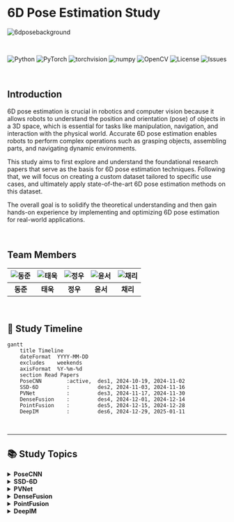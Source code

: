 # 6D Pose Estimation Study

![6dposebackground](https://github.com/user-attachments/assets/27a2862e-17e8-4497-baaa-f09bee25da65)

<br>

<div align="center">

![Python](https://img.shields.io/badge/python-v3.8+-blue)
![PyTorch](https://img.shields.io/badge/PyTorch-v1.8+-red)
![torchvision](https://img.shields.io/badge/torchvision-v0.9+-orange)
![numpy](https://img.shields.io/badge/numpy-v1.19+-lightgrey)
![OpenCV](https://img.shields.io/badge/OpenCV-v4.5+-yellowgreen)
![License](https://img.shields.io/badge/license-Apache%202.0-green)
![Issues](https://img.shields.io/github/issues/your-repo/your-project)


</div>

<br>

## Introduction

6D pose estimation is crucial in robotics and computer vision because it allows robots to understand the position and orientation (pose) of objects in a 3D space, which is essential for tasks like manipulation, navigation, and interaction with the physical world. Accurate 6D pose estimation enables robots to perform complex operations such as grasping objects, assembling parts, and navigating dynamic environments.

This study aims to first explore and understand the foundational research papers that serve as the basis for 6D pose estimation techniques. Following that, we will focus on creating a custom dataset tailored to specific use cases, and ultimately apply state-of-the-art 6D pose estimation methods on this dataset.

The overall goal is to solidify the theoretical understanding and then gain hands-on experience by implementing and optimizing 6D pose estimation for real-world applications.

<br>

## Team Members

| ![동준](https://github.com/user-attachments/assets/00f71404-c890-4007-8c17-29e1f2e3b1ce) | ![태욱](https://github.com/user-attachments/assets/865fd4ef-7364-417f-b09e-87d188a52b8d) | ![정우](https://github.com/user-attachments/assets/62d73c51-da13-452d-b4ad-c5a2b4a5f628) | ![윤서](https://github.com/user-attachments/assets/5ca03a80-0b93-4ebe-8587-7b54ec705926) | ![채리](https://github.com/user-attachments/assets/33291039-5b89-4833-8ced-7e18a0c27e57) |
|:----------------------------------------------------------:|:----------------------------------------------------------:|:----------------------------------------------------------:|:----------------------------------------------------------:|:----------------------------------------------------------:|
| **동준**                                                     | **태욱**                                                         | **정우**                                                         | **윤서**                                                         | **채리**                                                         |




<br>

## 📅 Study Timeline

```mermaid
gantt
    title Timeline
    dateFormat  YYYY-MM-DD
    excludes    weekends
    axisFormat  %Y-%m-%d
    section Read Papers
    PoseCNN        :active,  des1, 2024-10-19, 2024-11-02
    SSD-6D         :         des2, 2024-11-03, 2024-11-16
    PVNet          :         des3, 2024-11-17, 2024-11-30
    DenseFusion    :         des4, 2024-12-01, 2024-12-14
    PointFusion    :         des5, 2024-12-15, 2024-12-28
    DeepIM         :         des6, 2024-12-29, 2025-01-11

```


<br>

---

## 📚 Study Topics

<details>
<summary><b>PoseCNN</b></summary>
  
- **Title**: PoseCNN: A Convolutional Neural Network for 6D Object Pose Estimation in Cluttered Scenes  
- **Key Focus**: Feature extraction from RGB-D data and 6D pose prediction using CNN-based architecture.  
- **Notes**: This study will focus on the integration of depth information for improving pose accuracy.

</details>

<details>
<summary><b>SSD-6D</b></summary>
  
- **Title**: SSD-6D: Making RGB-Based 3D Object Pose Estimation Efficient  
- **Key Focus**: Fast and efficient 6D pose estimation using a single-stage detection model.  
- **Notes**: Key study area is optimizing real-time performance while maintaining accuracy.

</details>

<details>
<summary><b>PVNet</b></summary>
  
- **Title**: PVNet: Pixel-wise Voting Network for 6DoF Pose Estimation  
- **Key Focus**: A novel approach that utilizes pixel-wise voting for predicting the 6D pose of objects.  
- **Notes**: Special attention will be paid to the voting mechanism and its impact on pose accuracy.

</details>

<details>
<summary><b>DenseFusion</b></summary>
  
- **Title**: DenseFusion: 6D Object Pose Estimation by Iterative Dense Fusion  
- **Key Focus**: Combining RGB and depth information via an iterative fusion process to refine pose estimation.  
- **Notes**: A deep dive into how DenseFusion integrates data at different stages for 6D pose refinement.

</details>

<details>
<summary><b>PointFusion</b></summary>
  
- **Title**: PointFusion: Deep Sensor Fusion for 3D Bounding Box Estimation  
- **Key Focus**: Fusing RGB and point cloud data for more accurate 3D object pose predictions.  
- **Notes**: This study will explore how PointFusion bridges sensor fusion techniques for pose estimation.

</details>

<details>
<summary><b>DeepIM</b></summary>
  
- **Title**: DeepIM: Deep Iterative Matching for 6D Pose Estimation  
- **Key Focus**: Utilizing an iterative matching framework to enhance object pose estimation over multiple steps.  
- **Notes**: Exploration of how this iterative process boosts pose accuracy over initial estimates.

</details>
